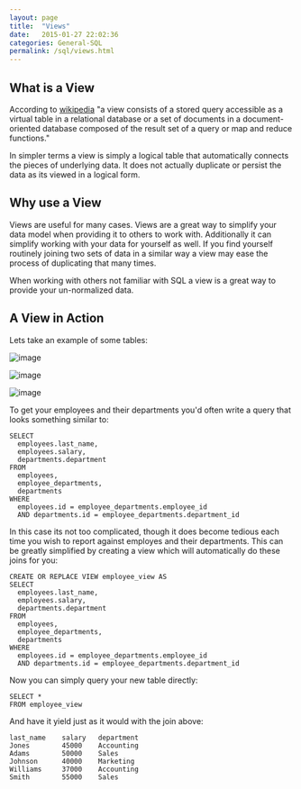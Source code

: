 ```yaml
---
layout: page
title:  "Views"
date:   2015-01-27 22:02:36
categories: General-SQL
permalink: /sql/views.html
---
```


What is a View
--------------

According to [wikipedia](http://en.wikipedia.org/wiki/View_%28database%29) "a view consists of a stored query accessible as a virtual table in a relational
database or a set of documents in a document-oriented database composed
of the result set of a query or map and reduce functions."

In simpler terms a view is simply a logical table that automatically
connects the pieces of underlying data. It does not actually duplicate
or persist the data as its viewed in a logical form.

Why use a View
--------------

Views are useful for many cases. Views are a great way to simplify your
data model when providing it to others to work with. Additionally it can
simplify working with your data for yourself as well. If you find
yourself routinely joining two sets of data in a similar way a view may
ease the process of duplicating that many times.

When working with others not familiar with SQL a view is a great way to
provide your un-normalized data.

A View in Action
----------------

Lets take an example of some tables:

![image](http://f.cl.ly/items/072Q3Y073Z0o413b3N2x/Untitled%202-1.png)

![image](http://f.cl.ly/items/2Q470O2S2f2v1u091r3h/Untitled%202-2.png)

![image](http://f.cl.ly/items/2I0a2u3z1x1Q0h2t3f1M/Untitled%202.png)

To get your employees and their departments you'd often write a query
that looks something similar to:

    SELECT 
      employees.last_name, 
      employees.salary, 
      departments.department
    FROM 
      employees, 
      employee_departments,
      departments
    WHERE 
      employees.id = employee_departments.employee_id
      AND departments.id = employee_departments.department_id

In this case its not too complicated, though it does become tedious each
time you wish to report against employes and their departments. This can
be greatly simplified by creating a view which will automatically do
these joins for you:

    CREATE OR REPLACE VIEW employee_view AS
    SELECT 
      employees.last_name, 
      employees.salary, 
      departments.department
    FROM 
      employees, 
      employee_departments,
      departments
    WHERE 
      employees.id = employee_departments.employee_id
      AND departments.id = employee_departments.department_id


Now you can simply query your new table directly:

    SELECT *
    FROM employee_view

And have it yield just as it would with the join above:

    last_name    salary   department
    Jones        45000    Accounting 
    Adams        50000    Sales
    Johnson      40000    Marketing
    Williams     37000    Accounting
    Smith        55000    Sales

